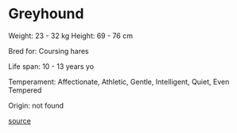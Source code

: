 # Greyhound

Weight: 23 - 32 kg
Height: 69 - 76 cm

Bred for: Coursing hares

Life span: 10 - 13 years yo

Temperament: Affectionate, Athletic, Gentle, Intelligent, Quiet, Even Tempered

Origin: not found

[source](https://api.thedogapi.com/v1/breeds/127)
